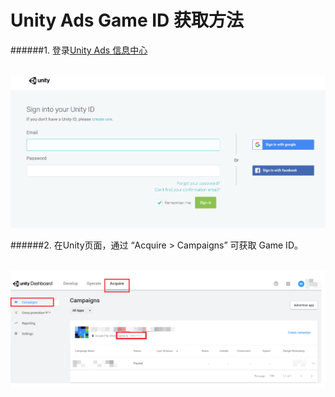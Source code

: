 # Unity Ads Game ID 获取方法

######1. 登录[Unity Ads 信息中心](https://unityads.unity3d.com/admin/#/games)

&ensp;&ensp;&ensp;![登录](登录.png)

######2. 在Unity页面，通过 “Acquire > Campaigns” 可获取 Game ID。

&ensp;&ensp;&ensp;![UnityAds_GameId](UnityAds_GameId.png)
